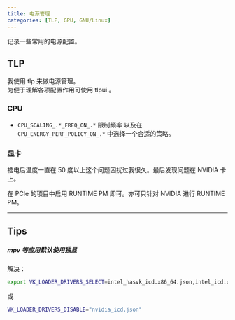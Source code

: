 ```yaml
---
title: 电源管理
categories: [TLP, GPU, GNU/Linux]
---
```


记录一些常用的电源配置。

## TLP

我使用 tlp 来做电源管理。  
为便于理解各项配置作用可使用 tlpui 。

### CPU

- `CPU_SCALING_.*_FREQ_ON_.*` 限制频率
以及在 `CPU_ENERGY_PERF_POLICY_ON_.*` 中选择一个合适的策略。

### 显卡

插电后温度一直在 50 度以上这个问题困扰过我很久。最后发现问题在 NVIDIA 卡上。

在 PCIe 的项目中启用 RUNTIME PM 即可。亦可只针对 NVIDIA 进行 RUNTIME PM。

---

## Tips

##### mpv 等应用默认使用独显
解决：
```bash
export VK_LOADER_DRIVERS_SELECT=intel_hasvk_icd.x86_64.json,intel_icd.x86_64.json
```
或
```bash
VK_LOADER_DRIVERS_DISABLE="nvidia_icd.json"
```


